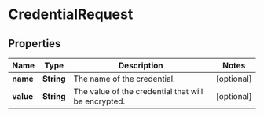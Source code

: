 

# CredentialRequest


## Properties

| Name | Type | Description | Notes |
|------------ | ------------- | ------------- | -------------|
|**name** | **String** | The name of the credential. |  [optional] |
|**value** | **String** | The value of the credential that will be encrypted. |  [optional] |



